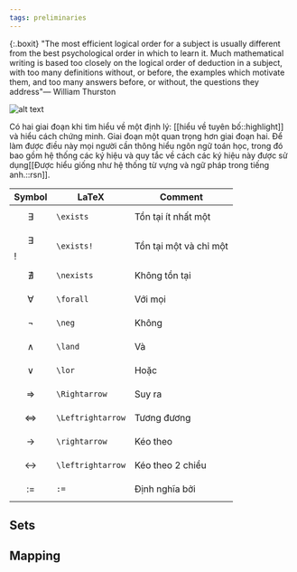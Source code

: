 ```yaml
---
tags: preliminaries
---
```

{:.boxit}
"The most efficient logical order for a subject is usually different from  the best psychological order in which to learn it. Much mathematical writing is based too closely on the logical order of deduction in a  subject, with too many definitions without, or before, the examples which motivate them, and too many answers before, or without, the questions they address"— William Thurston 

![alt text](https://images.unsplash.com/photo-1590402494756-10c265b9d736?ixlib=rb-1.2.1&ixid=eyJhcHBfaWQiOjEyMDd9&auto=format&fit=crop&w=750&q=80 "Reading mathematics")

Có hai giai đoạn khi tìm hiểu về một định lý: [[hiểu về tuyên bố::highlight]] và hiểu cách chứng minh. Giai đoạn một quan trọng hơn giai đoạn hai. Để làm được điều này mọi người cần thông hiểu ngôn ngữ toán học, trong đó bao gồm hệ thống các ký hiệu và quy tắc về cách các ký hiệu này được sử dụng[[Được hiểu giống như hệ thống từ vựng và ngữ pháp trong tiếng anh.::rsn]].


Symbol | LaTeX | Comment
--- | --- | ---
$$ \exists $$ | `\exists` | Tồn tại ít nhất một
$$ \exists $$! | `\exists!` | Tồn tại một và chỉ một
$$ \nexists $$ | `\nexists` | Không tồn tại
$$ \forall $$ | `\forall` | Với mọi
$$ \neg $$ | `\neg` | Không
$$ \land $$ | `\land` | Và
$$ \lor $$ | `\lor` | Hoặc
$$ \Rightarrow $$ | `\Rightarrow` | Suy ra
$$ \Leftrightarrow $$ | `\Leftrightarrow` | Tương đương
$$ \rightarrow $$ | `\rightarrow` | Kéo theo
$$ \leftrightarrow $$ | `\leftrightarrow` | Kéo theo 2 chiều
$$ := $$ | `:=` | Định nghĩa bởi

## Sets

## Mapping
